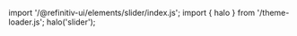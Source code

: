 <!--
type: template
name: slider
-->

import '/@refinitiv-ui/elements/slider/index.js';
import { halo } from '/theme-loader.js';
halo('slider');

